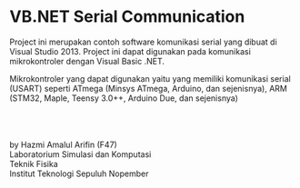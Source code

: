 # VB.NET Serial Communication

Project ini merupakan contoh software komunikasi serial yang dibuat di Visual Studio 2013. Project ini dapat digunakan pada komunikasi mikrokontroler dengan Visual Basic .NET.

Mikrokontroler yang dapat digunakan yaitu yang memiliki komunikasi serial (USART) seperti ATmega (Minsys ATmega, Arduino, dan sejenisnya), ARM (STM32, Maple, Teensy 3.0++, Arduino Due, dan sejenisnya)


<br><br><br>
by Hazmi Amalul Arifin (F47)<br>
Laboratorium Simulasi dan Komputasi<br>
Teknik Fisika<br>
Institut Teknologi Sepuluh Nopember
